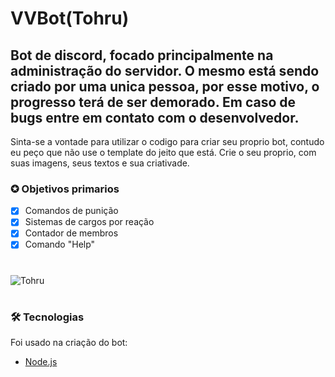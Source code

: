 # VVBot(Tohru)

## Bot de discord, focado principalmente na administração do servidor. O mesmo está sendo criado por uma unica pessoa, por esse motivo, o progresso terá de ser demorado. Em caso de bugs entre em contato com o desenvolvedor.

Sinta-se a vontade para utilizar o codigo para criar seu proprio bot, contudo eu peço que não use o template do jeito que está. Crie o seu proprio, com suas imagens, seus textos e sua criativade.


### ✪ Objetivos primarios

- [x] Comandos de punição
- [x] Sistemas de cargos por reação
- [x] Contador de membros
- [x] Comando "Help"

#

![Tohru](https://media.discordapp.net/attachments/776094611470942208/883033678865915914/DUrIxNuUMAA3Yn5.jpg)

#

### 🛠 Tecnologias

Foi usado na criação do bot:
- [Node.js](https://nodejs.org/en/)
